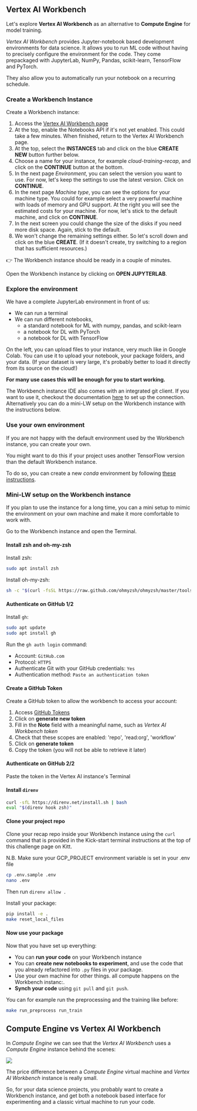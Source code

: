 ## Vertex AI Workbench

Let's explore **Vertex AI Workbench** as an alternative to **Compute Engine** for model training.

_Vertex AI Workbench_ provides Jupyter-notebook based development environments for data science. It allows you to run ML code without having to precisely configure the environment for the code. They come prepackaged with JupyterLab, NumPy, Pandas, scikit-learn, TensorFlow and PyTorch.

They also allow you to automatically run your notebook on a recurring schedule.

### Create a Workbench Instance

Create a Workbench instance:
1. Access the [Vertex AI Workbench page](https://console.cloud.google.com/vertex-ai/workbench)
1. At the top, enable the Notebooks API if it's not yet enabled. This could take a few minutes. When finished, return to the Vertex AI Workbench page.
1. At the top, select the **INSTANCES** tab and click on the blue **CREATE NEW** button further below.
1. Choose a name for your instance, for example _cloud-training-recap_, and click on the **CONTINUE** button at the bottom.
1. In the next page _Environment_, you can select the version you want to use. For now, let's keep the settings to use the latest version. Click on **CONTINUE**.
1. In the next page _Machine type_, you can see the options for your machine type. You could for example select a very powerful machine with loads of memory and GPU support. At the right you will see the estimated costs for your machine. For now, let's stick to the default machine, and click on **CONTINUE**.
1. In the next screen you could change the size of the disks if you need more disk space. Again, stick to the default.
1. We won't change the remaining settings either. So let's scroll down and click on the blue **CREATE**. (If it doesn't create, try switching to a region that has sufficient resources.)

👉 The Workbench instance should be ready in a couple of minutes.

Open the Workbench instance by clicking on **OPEN JUPYTERLAB**.

### Explore the environment

We have a complete JupyterLab environment in front of us:
- We can run a terminal
- We can run different notebooks,
  - a standard notebook for ML with numpy, pandas, and scikit-learn
  - a notebook for DL with PyTorch
  - a notebook for DL with TensorFlow

On the left, you can upload files to your instance, very much like in Google Colab. You can use it to upload your notebook, your package folders, and your data. (If your dataset is very large, it's probably better to load it directly from its source on the cloud!)

**For many use cases this will be enough for you to start working.**

The Workbench instance IDE also comes with an integrated git client. If you want to use it, checkout the documentation [here](https://cloud.google.com/vertex-ai/docs/workbench/instances/save-to-github) to set up the connection. Alternatively you can do a mini-LW setup on the Workbench instance with the instructions below.

### Use your own environment

If you are not happy with the default environment used by the Workbench instance, you can create your own.

You might want to do this if your project uses another TensorFlow version than the default Workbench instance.

To do so, you can create a new _conda_ environment by following [these instructions](https://cloud.google.com/vertex-ai/docs/workbench/instances/add-environment).

### Mini-LW setup on the Workbench instance

If you plan to use the instance for a long time, you can a mini setup to mimic the environment on your own machine and make it more comfortable to work with.

Go to the Workbench instance and open the Terminal.

#### Install zsh and oh-my-zsh

Install zsh:

``` bash
sudo apt install zsh
```

Install oh-my-zsh:

``` bash
sh -c "$(curl -fsSL https://raw.github.com/ohmyzsh/ohmyzsh/master/tools/install.sh)"
```

#### Authenticate on GitHub 1/2

Install `gh`:

```bash
sudo apt update
sudo apt install gh
```

Run the `gh auth login` command:
- Account: `GitHub.com`
- Protocol: `HTTPS`
- Authenticate Git with your GitHub credentials: `Yes`
- Authentication method: `Paste an authentication token`

#### Create a GitHub Token

Create a GitHub token to allow the workbench to access your account:
1. Access [GitHub Tokens](https://github.com/settings/tokens)
2. Click on **generate new token**
3. Fill in the **Note** field with a meaningful name, such as _Vertex AI Workbench token_
4. Check that these scopes are enabled: 'repo', 'read:org', 'workflow'
5. Click on **generate token**
6. Copy the token (you will not be able to retrieve it later)

#### Authenticate on GitHub 2/2

Paste the token in the Vertex AI instance's Terminal

#### Install `direnv`

``` bash
curl -sfL https://direnv.net/install.sh | bash
eval "$(direnv hook zsh)"
```

#### Clone your project repo

Clone your recap repo inside your Workbench instance using the `curl` command that is provided in the Kick-start terminal instructions at the top of this challenge page on Kitt.

N.B. Make sure your GCP_PROJECT environment variable is set in your .env file
``` bash
cp .env.sample .env
nano .env
```

Then run `direnv allow .`

Install your package:

``` bash
pip install -e .
make reset_local_files
```

#### Now use your package

Now that you have set up everything:
- You can **run your code** on your Workbench instance
- You can **create new notebooks to experiment**, and use the code that you already refactored into `.py` files in your package.
- Use your own machine for other things. all compute happens on the Workbench instanc:.
- **Synch your code** using `git pull` and `git push`.

You can for example run the preprocessing and the training like before:

``` bash
make run_preprocess run_train
```

## Compute Engine vs Vertex AI Workbench

In _Compute Engine_ we can see that the _Vertex AI Workbench_ uses a _Compute Engine_ instance behind the scenes:

<img src='https://wagon-public-datasets.s3.eu-west-1.amazonaws.com/data-science-images/07-ML-OPS/mlops/vertex-ai-compute-engine.png'>

The price difference between a _Compute Engine_ virtual machine and _Vertex AI Workbench_ instance is really small.

So, for your data science projects, you probably want to create a Workbench instance, and get both a notebook based interface for experimenting and a classic virtual machine to run your code.
